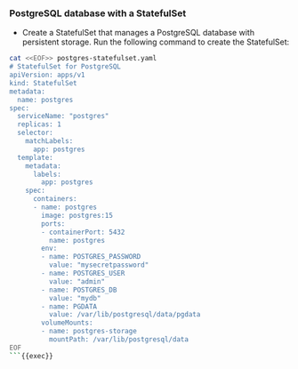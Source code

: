 
### PostgreSQL database with a StatefulSet

* Create a StatefulSet that manages a PostgreSQL database with persistent storage. Run the following command to create the StatefulSet:

```bash
cat <<EOF>> postgres-statefulset.yaml
# StatefulSet for PostgreSQL
apiVersion: apps/v1
kind: StatefulSet
metadata:
  name: postgres
spec:
  serviceName: "postgres"
  replicas: 1
  selector:
    matchLabels:
      app: postgres
  template:
    metadata:
      labels:
        app: postgres
    spec:
      containers:
      - name: postgres
        image: postgres:15
        ports:
        - containerPort: 5432
          name: postgres
        env:
        - name: POSTGRES_PASSWORD
          value: "mysecretpassword"
        - name: POSTGRES_USER
          value: "admin"
        - name: POSTGRES_DB
          value: "mydb"
        - name: PGDATA
          value: /var/lib/postgresql/data/pgdata
        volumeMounts:
        - name: postgres-storage
          mountPath: /var/lib/postgresql/data
EOF
```{{exec}}



